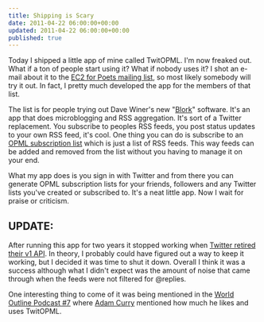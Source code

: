 ```yaml
---
title: Shipping is Scary
date: 2011-04-22 06:00:00+00:00
updated: 2011-04-22 06:00:00+00:00
published: true
---
```


Today I shipped a little app of mine called TwitOPML.  I'm now freaked out.  What if a ton of people start using it?  What if nobody uses it?  I shot an e-mail about it to the [EC2 for Poets mailing list](https://groups.google.com/group/ec2-for-poets), so most likely somebody will try it out.  In fact, I pretty much developed the app for the members of that list.

The list is for people trying out Dave Winer's new "[Blork](http://scripting.com/stories/2011/04/05/gettingStartedWithBlork.html)" software.  It's an app that does microblogging and RSS aggregation.  It's sort of a Twitter replacement.  You subscribe to peoples RSS feeds, you post status updates to your own RSS feed, it's cool.  One thing you can do is subscribe to an [OPML subscription list](http://www.opml.org/spec2) which is just a list of RSS feeds.  This way feeds can be added and removed from the list without you having to manage it on your end.

What my app does is you sign in with Twitter and from there you can generate OPML subscription lists for your friends, followers and any Twitter lists you've created or subscribed to.  It's a neat little app.  Now I wait for praise or criticism.

## UPDATE:

After running this app for two years it stopped working when [Twitter retired their v1 API](https://blog.twitter.com/developer/en_us/a/2013/api-v1-is-retired.html). In theory, I probably could have figured out a way to keep it working, but I decided it was time to shut it down. Overall I think it was a success although what I didn't expect was the amount of noise that came through when the feeds were not filtered for @replies.

One interesting thing to come of it was being mentioned in the [World Outline Podcast #7](/world-outline-podcast-7) where [Adam Curry](http://en.wikipedia.org/wiki/Adam_Curry) mentioned how much he likes and uses TwitOPML.

